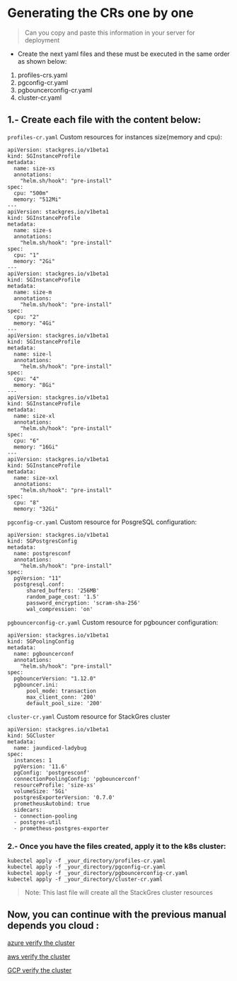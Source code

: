 # Generating the CRs one by one
> Can you copy and paste this information in your server for deployment
* Create the next yaml files and these must be executed in the same order as shown below:

 1. profiles-crs.yaml
 1. pgconfig-cr.yaml
 1. pgbouncerconfig-cr.yaml
 1. cluster-cr.yaml

## 1.- Create each file with the content below:

`profiles-cr.yaml` Custom resources for instances size(memory and cpu):

```
apiVersion: stackgres.io/v1beta1
kind: SGInstanceProfile
metadata:
  name: size-xs
  annotations:
    "helm.sh/hook": "pre-install"
spec:
  cpu: "500m"
  memory: "512Mi"
---
apiVersion: stackgres.io/v1beta1
kind: SGInstanceProfile
metadata:
  name: size-s
  annotations:
    "helm.sh/hook": "pre-install"
spec:
  cpu: "1"
  memory: "2Gi"
---
apiVersion: stackgres.io/v1beta1
kind: SGInstanceProfile
metadata:
  name: size-m
  annotations:
    "helm.sh/hook": "pre-install"
spec:
  cpu: "2"
  memory: "4Gi"
---
apiVersion: stackgres.io/v1beta1
kind: SGInstanceProfile
metadata:
  name: size-l
  annotations:
    "helm.sh/hook": "pre-install"
spec:
  cpu: "4"
  memory: "8Gi"
---
apiVersion: stackgres.io/v1beta1
kind: SGInstanceProfile
metadata:
  name: size-xl
  annotations:
    "helm.sh/hook": "pre-install"
spec:
  cpu: "6"
  memory: "16Gi"
---
apiVersion: stackgres.io/v1beta1
kind: SGInstanceProfile
metadata:
  name: size-xxl
  annotations:
    "helm.sh/hook": "pre-install"
spec:
  cpu: "8"
  memory: "32Gi"
```
`pgconfig-cr.yaml`  Custom resource for PosgreSQL configuration:
```
apiVersion: stackgres.io/v1beta1
kind: SGPostgresConfig
metadata:
  name: postgresconf
  annotations:
    "helm.sh/hook": "pre-install"
spec:
  pgVersion: "11"
  postgresql.conf:
      shared_buffers: '256MB'
      random_page_cost: '1.5'
      password_encryption: 'scram-sha-256'
      wal_compression: 'on'
```

`pgbouncerconfig-cr.yaml` Custom resource for pgbouncer configuration:

```
apiVersion: stackgres.io/v1beta1
kind: SGPoolingConfig
metadata:
  name: pgbouncerconf
  annotations:
    "helm.sh/hook": "pre-install"
spec:
  pgbouncerVersion: "1.12.0"
  pgbouncer.ini:
      pool_mode: transaction
      max_client_conn: '200'
      default_pool_size: '200'
```
`cluster-cr.yaml` Custom resource for StackGres cluster

```
apiVersion: stackgres.io/v1beta1
kind: SGCluster
metadata:
  name: jaundiced-ladybug
spec:
  instances: 1
  pgVersion: '11.6'
  pgConfig: 'postgresconf'
  connectionPoolingConfig: 'pgbouncerconf'
  resourceProfile: 'size-xs'
  volumeSize: '5Gi'
  postgresExporterVersion: '0.7.0'
  prometheusAutobind: true
  sidecars:
  - connection-pooling
  - postgres-util
  - prometheus-postgres-exporter
```
### 2.- Once you have the files created, apply it to the k8s cluster:

```
kubectel apply -f _your_directory/profiles-cr.yaml
kubectel apply -f _your_directory/pgconfig-cr.yaml
kubectel apply -f _your_directory/pgbouncerconfig-cr.yaml
kubectel apply -f _your_directory/cluster-cr.yaml

```

> Note: This last file will create all the StackGres cluster resources


## Now, you can continue with the previous manual depends you cloud :

[azure verify the cluster ](https://gitlab.com/sancfc/sg/blob/master/azure.md#72-verify-the-cluster)

[aws verify the cluster](https://gitlab.com/sancfc/sg/blob/master/aws.md#72-verify-the-cluster)

[GCP verify the cluster](https://gitlab.com/sancfc/sg/blob/master/gcloud.md#72-verify-the-cluster)
